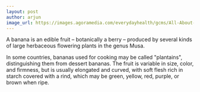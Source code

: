 ```yaml
---
layout: post
author: arjun
image_url: https://images.agoramedia.com/everydayhealth/gcms/All-About-Bananas-Nutrition-Facts-Health-Benefits-Recipes-and-More-RM-722x406.jpg
---
```

A banana is an edible fruit – botanically a berry – produced by several kinds
of large herbaceous flowering plants in the genus Musa.

In some countries, bananas used for cooking may be called "plantains",
distinguishing them from dessert bananas. The fruit is variable in size, color,
and firmness, but is usually elongated and curved, with soft flesh rich in
starch covered with a rind, which may be green, yellow, red, purple, or brown
when ripe.